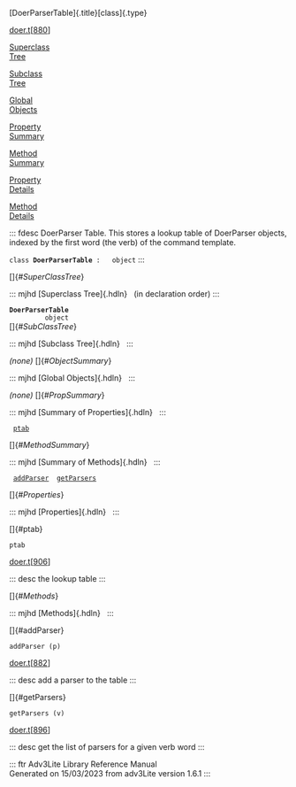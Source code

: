 [DoerParserTable]{.title}[class]{.type}

[doer.t](../file/doer.t.html)\[[880](../source/doer.t.html#880)\]

[Superclass\
Tree](#_SuperClassTree_)

[Subclass\
Tree](#_SubClassTree_)

[Global\
Objects](#_ObjectSummary_)

[Property\
Summary](#_PropSummary_)

[Method\
Summary](#_MethodSummary_)

[Property\
Details](#_Properties_)

[Method\
Details](#_Methods_)

::: fdesc
DoerParser Table. This stores a lookup table of DoerParser objects,
indexed by the first word (the verb) of the command template.

`class `**`DoerParserTable`**` :   object`
:::

[]{#_SuperClassTree_}

::: mjhd
[Superclass Tree]{.hdln}   (in declaration order)
:::

**`DoerParserTable`**\
`         object`\
[]{#_SubClassTree_}

::: mjhd
[Subclass Tree]{.hdln}  
:::

*(none)* []{#_ObjectSummary_}

::: mjhd
[Global Objects]{.hdln}  
:::

*(none)* []{#_PropSummary_}

::: mjhd
[Summary of Properties]{.hdln}  
:::

` `[`ptab`](#ptab)`  `

[]{#_MethodSummary_}

::: mjhd
[Summary of Methods]{.hdln}  
:::

` `[`addParser`](#addParser)`  `[`getParsers`](#getParsers)`  `

[]{#_Properties_}

::: mjhd
[Properties]{.hdln}  
:::

[]{#ptab}

`ptab`

[doer.t](../file/doer.t.html)\[[906](../source/doer.t.html#906)\]

::: desc
the lookup table
:::

[]{#_Methods_}

::: mjhd
[Methods]{.hdln}  
:::

[]{#addParser}

`addParser (p)`

[doer.t](../file/doer.t.html)\[[882](../source/doer.t.html#882)\]

::: desc
add a parser to the table
:::

[]{#getParsers}

`getParsers (v)`

[doer.t](../file/doer.t.html)\[[896](../source/doer.t.html#896)\]

::: desc
get the list of parsers for a given verb word
:::

::: ftr
Adv3Lite Library Reference Manual\
Generated on 15/03/2023 from adv3Lite version 1.6.1
:::
